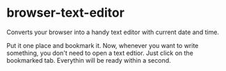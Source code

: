 # browser-text-editor
Converts your browser into a handy text editor with current date and time.

Put it one place and bookmark it.
Now, whenever you want to write something, you don't need to open a text edtior.
Just click on the bookmarked tab.
Everythin will be ready within a second.
